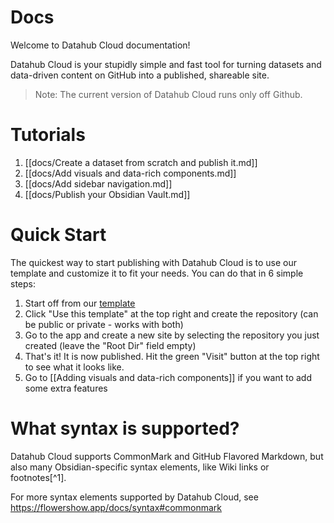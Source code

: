 # Docs 

Welcome to Datahub Cloud documentation! 

Datahub Cloud is your stupidly simple and fast tool for turning datasets and data-driven content on GitHub into a published, shareable site.

> Note: The current version of Datahub Cloud runs only off Github.

# Tutorials

1. [[docs/Create a dataset from scratch and publish it.md]]
2. [[docs/Add visuals and data-rich components.md]]
3. [[docs/Add sidebar navigation.md]]
4. [[docs/Publish your Obsidian Vault.md]]

# Quick Start

The quickest way to start publishing with Datahub Cloud is to use our template and customize it to fit your needs. You can do that in 6 simple steps:

1. Start off from our [template](https://github.com/datahubio/datahub-cloud-template) 
2. Click "Use this template" at the top right and create the repository (can be public or private - works with both)
3. Go to the app and create a new site by selecting the repository you just created (leave the "Root Dir" field empty)
5. That's it! It is now published. Hit the green "Visit" button at the top right to see what it looks like.
6. Go to [[Adding visuals and data-rich components]] if you want to add some extra features 

# What syntax is supported?

Datahub Cloud supports CommonMark and GitHub Flavored Markdown, but also many Obsidian-specific syntax elements, like Wiki links or footnotes[^1].

For more syntax elements supported by Datahub Cloud, see https://flowershow.app/docs/syntax#commonmark

